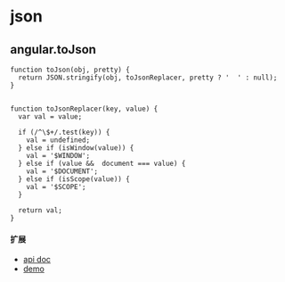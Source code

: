 # json
 
## angular.toJson

```
function toJson(obj, pretty) {
  return JSON.stringify(obj, toJsonReplacer, pretty ? '  ' : null);
}


function toJsonReplacer(key, value) {
  var val = value;

  if (/^\$+/.test(key)) {
    val = undefined;
  } else if (isWindow(value)) {
    val = '$WINDOW';
  } else if (value &&  document === value) {
    val = '$DOCUMENT';
  } else if (isScope(value)) {
    val = '$SCOPE';
  }

  return val;
}

```

#### 扩展

* [api doc](https://docs.angularjs.org/api/ng/function/angular.fromJson)
* [demo](http://jsfiddle.net/pkozlowski_opensource/ASspB/1/)
